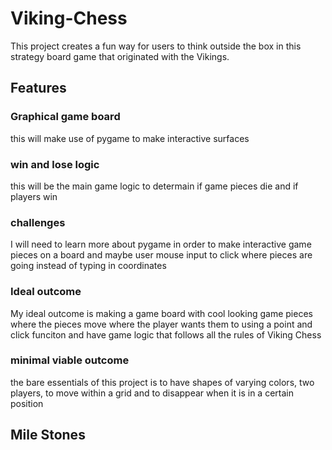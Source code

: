 # Viking-Chess
This project creates a fun way for users to think outside the box in this strategy board game that originated with the Vikings.
## Features
### Graphical game board
this will make use of pygame to make interactive surfaces
### win and lose logic
this will be the main game logic to determain if game pieces die and if players win
### challenges
I will need to learn more about pygame in order to make interactive game pieces on a board and maybe user mouse input to click where pieces are going instead of typing in coordinates
### Ideal outcome
My ideal outcome is making a game board with cool looking game pieces where the pieces move where the player wants them to using a point and click funciton
and have game logic that follows all the rules of Viking Chess
### minimal viable outcome
the bare essentials of this project is to have shapes of varying colors, two players, to move within a grid and to disappear when it is in a certain position

## Mile Stones

